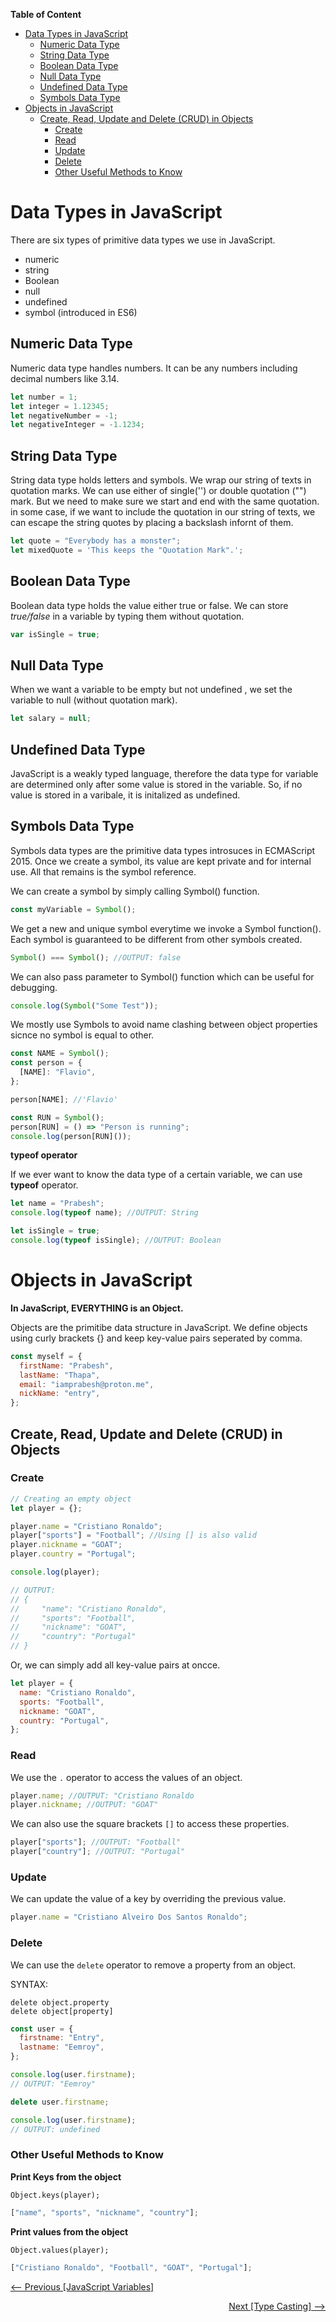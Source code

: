**Table of Content**

- [Data Types in JavaScript](#data-types-in-javascript)
  - [Numeric Data Type](#numeric-data-type)
  - [String Data Type](#string-data-type)
  - [Boolean Data Type](#boolean-data-type)
  - [Null Data Type](#null-data-type)
  - [Undefined Data Type](#undefined-data-type)
  - [Symbols Data Type](#symbols-data-type)
- [Objects in JavaScript](#objects-in-javascript)
  - [Create, Read, Update and Delete (CRUD) in Objects](#create-read-update-and-delete-crud-in-objects)
    - [Create](#create)
    - [Read](#read)
    - [Update](#update)
    - [Delete](#delete)
    - [Other Useful Methods to Know](#other-useful-methods-to-know)

# Data Types in JavaScript

There are six types of primitive data types we use in JavaScript.

- numeric
- string
- Boolean
- null
- undefined
- symbol (introduced in ES6)

## Numeric Data Type

Numeric data type handles numbers. It can be any numbers including decimal numbers like 3.14.

```js
let number = 1;
let integer = 1.12345;
let negativeNumber = -1;
let negativeInteger = -1.1234;
```

## String Data Type

String data type holds letters and symbols. We wrap our string of texts in quotation marks. We can use either of single('') or double quotation ("") mark. But we need to make sure we start and end with the same quotation. in some case, if we want to include the quotation in our string of texts, we can escape the string quotes by placing a backslash infornt of them.

```js
let quote = "Everybody has a monster";
let mixedQuote = 'This keeps the "Quotation Mark".';
```

## Boolean Data Type

Boolean data type holds the value either true or false. We can store _true/false_ in a variable by typing them without quotation.

```js
var isSingle = true;
```

## Null Data Type

When we want a variable to be empty but not undefined , we set the variable to null (without quotation mark).

```js
let salary = null;
```

## Undefined Data Type

JavaScript is a weakly typed language, therefore the data type for variable are determined only after some value is stored in the variable. So, if no value is stored in a varibale, it is initalized as undefined.

## Symbols Data Type

Symbols data types are the primitive data types introsuces in ECMAScript 2015. Once we create a symbol, its value are kept private and for internal use. All that remains is the symbol reference.

We can create a symbol by simply calling Symbol() function.

```js
const myVariable = Symbol();
```

We get a new and unique symbol everytime we invoke a Symbol function(). Each symbol is guaranteed to be different from other symbols created.

```js
Symbol() === Symbol(); //OUTPUT: false
```

We can also pass parameter to Symbol() function which can be useful for debugging.

```js
console.log(Symbol("Some Test"));
```

We mostly use Symbols to avoid name clashing between object properties sicnce no symbol is equal to other.

```js
const NAME = Symbol();
const person = {
  [NAME]: "Flavio",
};

person[NAME]; //'Flavio'

const RUN = Symbol();
person[RUN] = () => "Person is running";
console.log(person[RUN]());
```

**typeof operator**

If we ever want to know the data type of a certain variable, we can use **typeof** operator.

```js
let name = "Prabesh";
console.log(typeof name); //OUTPUT: String

let isSingle = true;
console.log(typeof isSingle); //OUTPUT: Boolean
```

# Objects in JavaScript

**In JavaScript, EVERYTHING is an Object.**

Objects are the primitibe data structure in JavaScript. We define objects using curly brackets {} and keep key-value pairs seperated by comma.

```js
const myself = {
  firstName: "Prabesh",
  lastName: "Thapa",
  email: "iamprabesh@proton.me",
  nickName: "entry",
};
```

## Create, Read, Update and Delete (CRUD) in Objects

### Create

```js
// Creating an empty object
let player = {};

player.name = "Cristiano Ronaldo";
player["sports"] = "Football"; //Using [] is also valid
player.nickname = "GOAT";
player.country = "Portugal";

console.log(player);

// OUTPUT:
// {
//     "name": "Cristiano Ronaldo",
//     "sports": "Football",
//     "nickname": "GOAT",
//     "country": "Portugal"
// }
```

Or, we can simply add all key-value pairs at oncce.

```js
let player = {
  name: "Cristiano Ronaldo",
  sports: "Football",
  nickname: "GOAT",
  country: "Portugal",
};
```

### Read

We use the `.` operator to access the values of an object.

```js
player.name; //OUTPUT: "Cristiano Ronaldo
player.nickname; //OUTPUT: "GOAT"
```

We can also use the square brackets `[]` to access these properties.

```js
player["sports"]; //OUTPUT: "Football"
player["country"]; //OUTPUT: "Portugal"
```

### Update

We can update the value of a key by overriding the previous value.

```js
player.name = "Cristiano Alveiro Dos Santos Ronaldo";
```

### Delete

We can use the `delete` operator to remove a property from an object.

SYNTAX:

```
delete object.property
delete object[property]
```

```js
const user = {
  firstname: "Entry",
  lastname: "Eemroy",
};

console.log(user.firstname);
// OUTPUT: "Eemroy"

delete user.firstname;

console.log(user.firstname);
// OUTPUT: undefined
```

### Other Useful Methods to Know

**Print Keys from the object**

`Object.keys(player);`

```js
["name", "sports", "nickname", "country"];
```

**Print values from the object**

`Object.values(player);`

```js
["Cristiano Ronaldo", "Football", "GOAT", "Portugal"];
```

 <!-- ?TODOS -->
 <!-- Prototypal Inheritance -->
 <!-- Object Protoype -->

[<-- Previous [JavaScript Variables]](./02-All-About-Variables.md) <div style="text-align: right;"> [Next [Type Casting] -->](./04-Type-Casting.md)</div>
